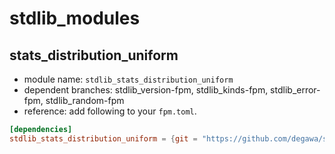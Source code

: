 # stdlib_modules
## stats_distribution_uniform
- module name: `stdlib_stats_distribution_uniform`
- dependent branches: stdlib_version-fpm, stdlib_kinds-fpm, stdlib_error-fpm, stdlib_random-fpm
- reference: add following to your `fpm.toml`.

```toml
[dependencies]
stdlib_stats_distribution_uniform = {git = "https://github.com/degawa/stdlib_modules", branch="stdlib_stats_distribution_uniform-fpm"}
```
